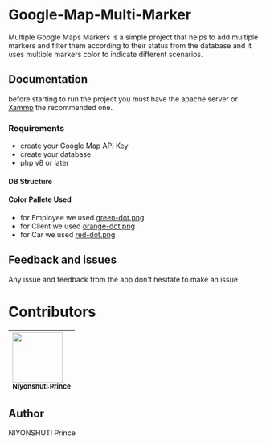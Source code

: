 # Google-Map-Multi-Marker

Multiple Google Maps Markers is a simple project that helps to add multiple markers and filter them according to their status from the database and it uses multiple markers color to indicate different scenarios.

## Documentation

before starting to run the project you must have the apache server or [Xammp]() the recommended one. 

### Requirements

-   create your Google Map API Key
-   create your database
-   php v8 or later

#### DB Structure

#### Color Pallete Used

-   for Employee we used [green-dot.png]()
-   for Client we used [orange-dot.png]()
-   for Car we used [red-dot.png]()

## Feedback and issues

Any issue and feedback from the app don't hesitate to make an issue

# Contributors

| [<img src="https://github.com/PrinceNiyonshuti.png" width="100px;"><br><sub><b>Niyonshuti Prince</b></sub>](https://github.com/PrinceNiyonshuti) |
| :------------------------------------------------------------------------------------------------------------------------ |

## Author

NIYONSHUTI Prince
